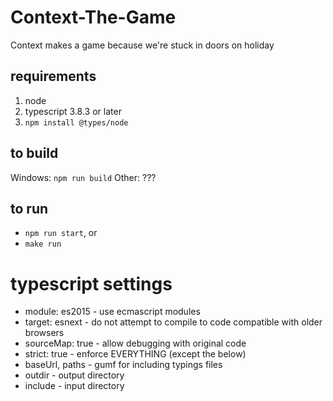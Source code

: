 # Context-The-Game

Context makes a game because we're stuck in doors on holiday

## requirements

1. node
2. typescript 3.8.3 or later
3. `npm install @types/node`

## to build

Windows: `npm run build`
Other: ???

## to run

- `npm run start`, or
- `make run`

# typescript settings

- module: es2015 - use ecmascript modules
- target: esnext - do not attempt to compile to code compatible with older browsers
- sourceMap: true - allow debugging with original code
- strict: true - enforce EVERYTHING (except the below)
- baseUrl, paths - gumf for including typings files
- outdir - output directory
- include - input directory
